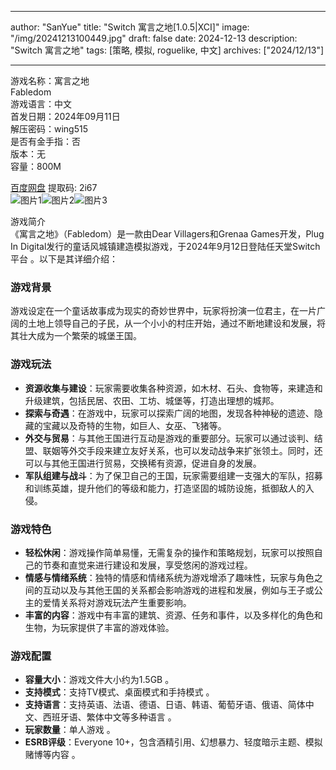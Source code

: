 
---
author: "SanYue"
title: "Switch 寓言之地[1.0.5|XCI]"
image: "/img/20241213100449.jpg"
draft: false
date: 2024-12-13
description: "Switch 寓言之地"
tags: [策略, 模拟, roguelike, 中文]
archives: ["2024/12/13"]

---

游戏名称：寓言之地   
Fabledom    
游戏语言：中文  
首发日期：2024年09月11日  
解压密码：wing515  
是否有金手指：否  
版本：无   
容量：800M

[百度网盘](https://pan.baidu.com/s/1wcS1-zrJthtDQiiONLkWkA) 提取码: 2i67  
![图片1](/img/34b28e.jpg)![图片2](/img/20b893.jpg)![图片3](/img/5ddf74.jpg)  

游戏简介  
《寓言之地》（Fabledom）是一款由Dear Villagers和Grenaa Games开发，Plug In Digital发行的童话风城镇建造模拟游戏，于2024年9月12日登陆任天堂Switch平台 。以下是其详细介绍：

### 游戏背景
游戏设定在一个童话故事成为现实的奇妙世界中，玩家将扮演一位君主，在一片广阔的土地上领导自己的子民，从一个小小的村庄开始，通过不断地建设和发展，将其壮大成为一个繁荣的城堡王国。

### 游戏玩法
- **资源收集与建设**：玩家需要收集各种资源，如木材、石头、食物等，来建造和升级建筑，包括民居、农田、工坊、城堡等，打造出理想的城邦。
- **探索与奇遇**：在游戏中，玩家可以探索广阔的地图，发现各种神秘的遗迹、隐藏的宝藏以及奇特的生物，如巨人、女巫、飞猪等。
- **外交与贸易**：与其他王国进行互动是游戏的重要部分。玩家可以通过谈判、结盟、联姻等外交手段来建立友好关系，也可以发动战争来扩张领土。同时，还可以与其他王国进行贸易，交换稀有资源，促进自身的发展。
- **军队组建与战斗**：为了保卫自己的王国，玩家需要组建一支强大的军队，招募和训练英雄，提升他们的等级和能力，打造坚固的城防设施，抵御敌人的入侵。

### 游戏特色
- **轻松休闲**：游戏操作简单易懂，无需复杂的操作和策略规划，玩家可以按照自己的节奏和直觉来进行建设和发展，享受悠闲的游戏过程。
- **情感与情绪系统**：独特的情感和情绪系统为游戏增添了趣味性，玩家与角色之间的互动以及与其他王国的关系都会影响游戏的进程和发展，例如与王子或公主的爱情关系将对游戏玩法产生重要影响。
- **丰富的内容**：游戏中有丰富的建筑、资源、任务和事件，以及多样化的角色和生物，为玩家提供了丰富的游戏体验。

### 游戏配置
- **容量大小**：游戏文件大小约为1.5GB 。
- **支持模式**：支持TV模式、桌面模式和手持模式 。
- **支持语言**：支持英语、法语、德语、日语、韩语、葡萄牙语、俄语、简体中文、西班牙语、繁体中文等多种语言 。
- **玩家数量**：单人游戏 。
- **ESRB评级**：Everyone 10+，包含酒精引用、幻想暴力、轻度暗示主题、模拟赌博等内容 。
